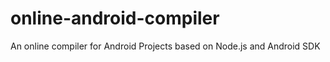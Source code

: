 online-android-compiler
=======================

An online compiler for Android Projects based on Node.js and Android SDK
